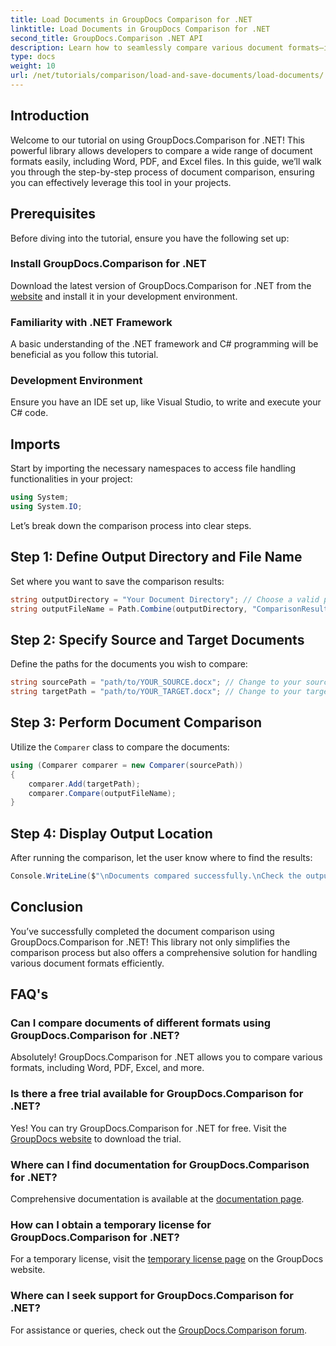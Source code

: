 ```yaml
---
title: Load Documents in GroupDocs Comparison for .NET
linktitle: Load Documents in GroupDocs Comparison for .NET
second_title: GroupDocs.Comparison .NET API
description: Learn how to seamlessly compare various document formats—including Word, PDF, and Excel—using this robust library. Perfect for developers of all levels, this step-by-step tutorial.
type: docs
weight: 10
url: /net/tutorials/comparison/load-and-save-documents/load-documents/
---
```

## Introduction

Welcome to our tutorial on using GroupDocs.Comparison for .NET! This powerful library allows developers to compare a wide range of document formats easily, including Word, PDF, and Excel files. In this guide, we’ll walk you through the step-by-step process of document comparison, ensuring you can effectively leverage this tool in your projects.

## Prerequisites

Before diving into the tutorial, ensure you have the following set up:

### Install GroupDocs.Comparison for .NET
Download the latest version of GroupDocs.Comparison for .NET from the [website](https://releases.groupdocs.com/comparison/net/) and install it in your development environment.

### Familiarity with .NET Framework
A basic understanding of the .NET framework and C# programming will be beneficial as you follow this tutorial.

### Development Environment
Ensure you have an IDE set up, like Visual Studio, to write and execute your C# code.

## Imports

Start by importing the necessary namespaces to access file handling functionalities in your project:

```csharp
using System;
using System.IO;
```

Let’s break down the comparison process into clear steps.

## Step 1: Define Output Directory and File Name

Set where you want to save the comparison results:

```csharp
string outputDirectory = "Your Document Directory"; // Choose a valid path
string outputFileName = Path.Combine(outputDirectory, "ComparisonResult.docx");
```

## Step 2: Specify Source and Target Documents

Define the paths for the documents you wish to compare:

```csharp
string sourcePath = "path/to/YOUR_SOURCE.docx"; // Change to your source document path
string targetPath = "path/to/YOUR_TARGET.docx"; // Change to your target document path
```

## Step 3: Perform Document Comparison

Utilize the `Comparer` class to compare the documents:

```csharp
using (Comparer comparer = new Comparer(sourcePath))
{
    comparer.Add(targetPath);
    comparer.Compare(outputFileName);
}
```

## Step 4: Display Output Location

After running the comparison, let the user know where to find the results:

```csharp
Console.WriteLine($"\nDocuments compared successfully.\nCheck the output in: {outputDirectory}");
```

## Conclusion

You’ve successfully completed the document comparison using GroupDocs.Comparison for .NET! This library not only simplifies the comparison process but also offers a comprehensive solution for handling various document formats efficiently.

## FAQ's

### Can I compare documents of different formats using GroupDocs.Comparison for .NET?
Absolutely! GroupDocs.Comparison for .NET allows you to compare various formats, including Word, PDF, Excel, and more.

### Is there a free trial available for GroupDocs.Comparison for .NET?
Yes! You can try GroupDocs.Comparison for .NET for free. Visit the [GroupDocs website](https://releases.groupdocs.com/) to download the trial.

### Where can I find documentation for GroupDocs.Comparison for .NET?
Comprehensive documentation is available at the [documentation page](https://reference.groupdocs.com/comparison/net/).

### How can I obtain a temporary license for GroupDocs.Comparison for .NET?
For a temporary license, visit the [temporary license page](https://purchase.groupdocs.com/temporary-license/) on the GroupDocs website.

### Where can I seek support for GroupDocs.Comparison for .NET?
For assistance or queries, check out the [GroupDocs.Comparison forum](https://forum.groupdocs.com/c/comparison/12).
